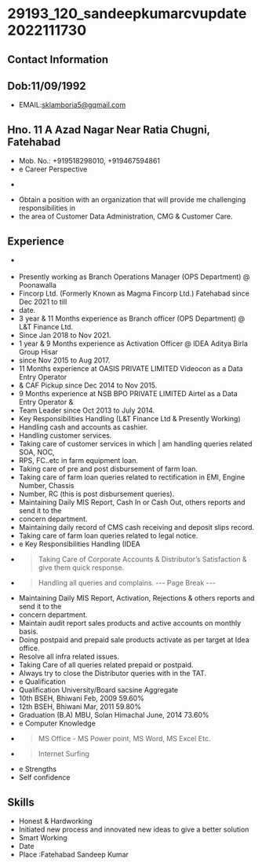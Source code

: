 # 29193_120_sandeepkumarcvupdate2022111730

## Contact Information



## Dob:11/09/1992

* EMAIL:sklamboria5@gqmail.com


## Hno. 11 A Azad Nagar Near Ratia Chugni, Fatehabad

* Mob. No.: +919518298010, +919467594861
* e Career Perspective
* >
* Obtain a position with an organization that will provide me challenging responsibilities in
* the area of Customer Data Administration, CMG & Customer Care.


## Experience

* >
* Presently working as Branch Operations Manager (OPS Department) @ Poonawalla
* Fincorp Ltd. (Formerly Known as Magma Fincorp Ltd.) Fatehabad since Dec 2021 to till
* date.
* 3 year & 11 Months experience as Branch officer (OPS Department) @ L&T Finance Ltd.
* Since Jan 2018 to Nov 2021.
* 1 year & 9 Months experience as Activation Officer @ IDEA Aditya Birla Group Hisar
* since Nov 2015 to Aug 2017.
* 11 Months experience at OASIS PRIVATE LIMITED Videocon as a Data Entry Operator
* & CAF Pickup since Dec 2014 to Nov 2015.
* 9 Months experience at NSB BPO PRIVATE LIMITED Airtel as a Data Entry Operator &
* Team Leader since Oct 2013 to July 2014.
* Key Responsibilities Handling (L&T Finance Ltd & Presently Working)
* Handling cash and accounts as cashier.
* Handling customer services.
* Taking care of customer services in which | am handling queries related SOA, NOC,
* RPS, FC..etc in farm equipment loan.
* Taking care of pre and post disbursement of farm loan.
* Taking care of farm loan queries related to rectification in EMI, Engine Number, Chassis
* Number, RC (this is post disbursement queries).
* Maintaining Daily MIS Report, Cash In or Cash Out, others reports and send it to the
* concern department.
* Maintaining daily record of CMS cash receiving and deposit slips record.
* Taking care of farm loan queries related to legal notice.
* e Key Responsibilities Handling (IDEA
* > Taking Care of Corporate Accounts & Distributor’s Satisfaction & give them quick response.
* > Handling all queries and complains.
--- Page Break ---
* Maintaining Daily MIS Report, Activation, Rejections & others reports and send it to the
* concern department.
* Maintain audit report sales products and active accounts on monthly basis.
* Doing postpaid and prepaid sale products activate as per target at Idea office.
* Resolve all infra related issues.
* Taking Care of all queries related prepaid or postpaid.
* Always try to close the Distributor queries with in the TAT.
* e Qualification
* Qualification University/Board sacsine Aggregate
* 10th BSEH, Bhiwani Feb, 2009 59.60%
* 12th BSEH, Bhiwani Mar, 2011 59.80%
* Graduation (B.A) MBU, Solan Himachal June, 2014 73.60%
* e Computer Knowledge
* > MS Office - MS Power point, MS Word, MS Excel Etc.
* > Internet Surfing
* e Strengths
* Self confidence


## Skills

* Honest & Hardworking
* Initiated new process and innovated new ideas to give a better solution
* Smart Working
* Date
* Place :Fatehabad Sandeep Kumar

